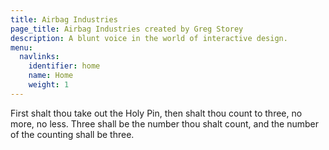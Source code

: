 ```yaml
---
title: Airbag Industries
page_title: Airbag Industries created by Greg Storey
description: A blunt voice in the world of interactive design.
menu:
  navlinks:
    identifier: home
    name: Home
    weight: 1
---
```

First shalt thou take out the Holy Pin, then shalt thou count to three, no more, no less. Three shall be the number thou shalt count, and the number of the counting shall be three.